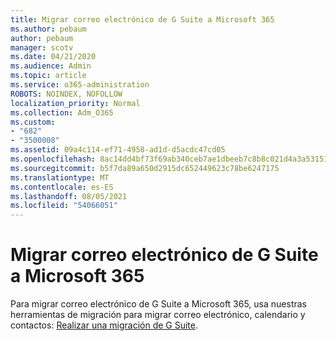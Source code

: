 ```yaml
---
title: Migrar correo electrónico de G Suite a Microsoft 365
ms.author: pebaum
author: pebaum
manager: scotv
ms.date: 04/21/2020
ms.audience: Admin
ms.topic: article
ms.service: o365-administration
ROBOTS: NOINDEX, NOFOLLOW
localization_priority: Normal
ms.collection: Adm_O365
ms.custom:
- "682"
- "3500008"
ms.assetid: 09a4c114-ef71-4958-ad1d-d5acdc47cd05
ms.openlocfilehash: 8ac14dd4bf73f69ab340ceb7ae1dbeeb7c8b8c021d4a3a53151ab8c62eb268f8
ms.sourcegitcommit: b5f7da89a650d2915dc652449623c78be6247175
ms.translationtype: MT
ms.contentlocale: es-ES
ms.lasthandoff: 08/05/2021
ms.locfileid: "54066051"
---
```

# <a name="migrate-email-from-g-suite-to-microsoft-365"></a>Migrar correo electrónico de G Suite a Microsoft 365

Para migrar correo electrónico de G Suite a Microsoft 365, usa nuestras herramientas de migración para migrar correo electrónico, calendario y contactos: [Realizar una migración de G Suite](https://docs.microsoft.com/Exchange/mailbox-migration/perform-g-suite-migration).
  